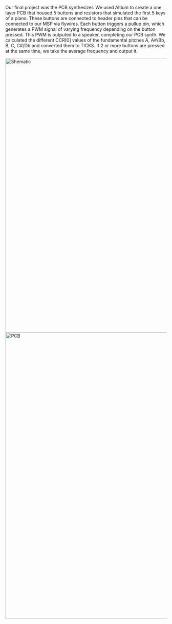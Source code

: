 Our final project was the PCB synthesizer. We used Altium to create a one layer PCB that housed 
5 buttons and resistors that simulated the first 5 keys of a piano. These buttons are connected to header pins 
that can be connected to our MSP via flywires. Each button triggers a pullup pin, which generates a PWM signal of
varying frequency depending on the button pressed. This PWM is outputed to a speaker, completing our PCB synth. 
We calculated the different CCR[0] values of the fundamental pitches A, A#/Bb, B, C, C#/Db and converted them to TICKS. 
If 2 or more buttons are pressed at the same time, we take the average frequency and output it.

<img width="855" alt="Shematic" src="https://user-images.githubusercontent.com/111935446/207152267-ba5aabce-eeae-41d8-b5f9-84932462b03e.png">
<img width="893" alt="PCB" src="https://user-images.githubusercontent.com/111935446/207152289-b4e2bd23-c125-4530-b4ce-9c8e6531b9f7.png">

